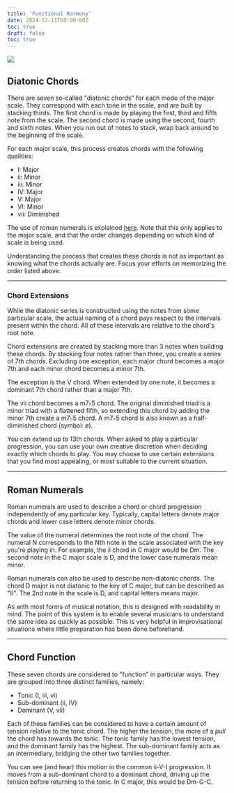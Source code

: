 ```yaml
---
title: 'Functional Harmony'
date: 2024-12-11T00:00:00Z
toc: true
draft: false
toc: true 
---
```

![](/img/functional-harmony-chart.png)

## Diatonic Chords 
There are seven so-called "diatonic chords" for each mode of the major scale. They correspond with each 
tone in the scale, and are built by stacking thirds. The first chord is made by playing the first, third
and fifth note from the scale. The second chord is made using the second, fourth and sixth notes. When you
run out of notes to stack, wrap back around to the beginning of the scale. 

For each major scale, this process creates chords with the following qualities: 
- I: Major
- ii: Minor
- iii: Minor 
- IV: Major
- V: Major
- VI: Minor 
- vii: Diminished

The use of roman numerals is explained [here](#roman-numeral-analysis). Note that this only applies
to the major scale, and that the order changes depending on which kind of scale is being used. 

Understanding the process that creates these chords is not as important as knowing what the chords actually are.
Focus your efforts on memorizing the order listed above.

---

### Chord Extensions
While the diatonic series is constructed using the notes from some particular scale, the actual naming of a chord pays 
respect to the intervals present within the chord. All of these intervals are relative to the chord's root note.

Chord extensions are created by stacking more than 3 notes when building these chords. By stacking four notes rather
than three, you create a series of 7th chords. Excluding one exception, each major chord becomes a major 7th and each minor 
chord becomes a minor 7th. 

The exception is the V chord. When extended by one note, it becomes a dominant 7th chord rather than a major 7th.

The vii chord becomes a m7♭5 chord. The original diminished triad is a minor triad with a flattened fifth, so extending this 
chord by adding the minor 7th create a m7♭5 chord. A m7♭5 chord is also known as a half-diminished chord (symbol: ø).  

You can extend up to 13th chords. When asked to play a particular progression, you can use your own creative discretion 
when deciding exactly which chords to play. You may choose to use certain extensions that you find most appealing, or 
most suitable to the current situation. 

---

## Roman Numerals
Roman numerals are used to describe a chord or chord progression independently of any particular key. Typically, capital letters 
denote major chords and lower case letters denote minor chords. 

The value of the numeral determines the root note of the chord. The numeral N corresponds to the Nth note in the scale associated
with the key you're playing in. For example, the ii chord in C major would be Dm. The second note in the C major scale is D, and the 
lower case numerals mean minor.

Roman numerals can also be used to describe non-diatonic chords. The chord D major is not diatonic to the key of C major, but can be 
described as "II". The 2nd note in the scale is D, and capital letters means major. 

As with most forms of musical notation, this is designed with readability in mind. The point of this system is to enable several 
musicians to understand the same idea as quickly as possible. This is very helpful in improvisational situations where little 
preparation has been done beforehand. 

---

## Chord Function
These seven chords are considered to "function" in particular ways. They are grouped into three distinct families, namely:
- Tonic (I, iii, vi)
- Sub-dominant (ii, IV)
- Dominant (V, vii)

Each of these families can be considered to have a certain amount of tension relative to the tonic chord. The higher the tension,
the more of a *pull* the chord has towards the tonic. The tonic family has the lowest tension, and the dominant family has the 
highest. The sub-dominant family acts as an intermediary, bridging the other two families together.

You can see (and hear) this motion in the common ii-V-I progression. It moves from a sub-dominant chord to a dominant chord,
driving up the tension before returning to the tonic. In C major, this would be Dm-G-C. 
